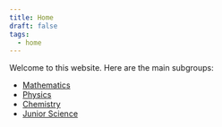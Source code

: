 ```yaml
---
title: Home
draft: false
tags:
  - home
---
```


Welcome to this website. Here are the main subgroups:

- [Mathematics](math.md)
- [Physics](physics.md)
- [Chemistry](chemistry.md)
- [Junior Science](junior_science.md)
